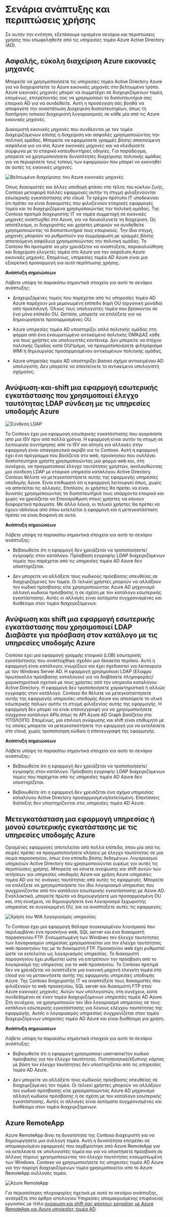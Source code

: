 <properties
    pageTitle="Azure υπηρεσίες τομέα Active Directory: Σενάρια ανάπτυξης | Microsoft Azure"
    description="Σενάρια ανάπτυξης για τις υπηρεσίες τομέα AD Azure"
    services="active-directory-ds"
    documentationCenter=""
    authors="mahesh-unnikrishnan"
    manager="stevenpo"
    editor="curtand"/>

<tags
    ms.service="active-directory-ds"
    ms.workload="identity"
    ms.tgt_pltfrm="na"
    ms.devlang="na"
    ms.topic="article"
    ms.date="09/21/2016"
    ms.author="maheshu"/>


# <a name="deployment-scenarios-and-use-cases"></a>Σενάρια ανάπτυξης και περιπτώσεις χρήσης
Σε αυτήν την ενότητα, εξετάσουμε ορισμένα σενάρια και περιπτώσεις χρήσης που επωφεληθείτε από τις υπηρεσίες τομέα Azure Active Directory (AD).

## <a name="secure-easy-administration-of-azure-virtual-machines"></a>Ασφαλής, εύκολη διαχείριση Azure εικονικές μηχανές
Μπορείτε να χρησιμοποιήσετε τις υπηρεσίες τομέα Active Directory Azure για να διαχειριστείτε το Azure εικονικές μηχανές στο βελτιωμένο τρόπο. Azure εικονικές μηχανές μπορεί να συμμετέχει σε διαχειριζόμενων τομέα, επομένως, επιτρέποντάς σας να χρησιμοποιεί τα διαπιστευτήριά σας εταιρικό AD για να συνδεθείτε. Αυτή η προσέγγιση σάς βοηθά να αποφύγετε την αναστάτωση Διαχείριση διαπιστευτηρίων, όπως τη διατήρηση τοπικού διαχειριστή λογαριασμούς σε κάθε μία από τις Azure εικονικές μηχανές.

Διακομιστή εικονικές μηχανές που συνδέονται με τον τομέα διαχειριζόμενων επίσης η διαχείριση και ασφαλές χρησιμοποιώντας την πολιτική ομάδας. Μπορείτε να εφαρμόσετε γραμμές βάσης απαιτούμενη ασφάλεια για να σας Azure εικονικές μηχανές και να κλειδώσετε σύμφωνα με το εταιρικό κατευθυντήριες οδηγίες. Για παράδειγμα, μπορείτε να χρησιμοποιήσετε δυνατότητες διαχείρισης πολιτικής ομάδας για να περιορίσετε τους τύπους των εφαρμογών που μπορεί να εκκινηθεί σε αυτές τις εικονικές μηχανές.

![Βελτιωμένο διαχείρισης του Azure εικονικές μηχανές](./media/active-directory-domain-services-scenarios/streamlined-vm-administration.png)

Όπως διακομιστές και άλλες υποδομή φτάσει στο τέλος του κύκλου ζωής, Contoso μεταφορά πολλές εφαρμογές αυτήν τη στιγμή φιλοξενούνται εσωτερικής εγκατάστασης στο cloud. Το τρέχον πρότυπο IT υποδεικνύει ότι πρέπει να είναι διακομιστές που φιλοξενούν εταιρικές εφαρμογές τομέα και τα διαχειριζόμενα χρησιμοποιώντας την πολιτική ομάδας. Της Contoso προτιμά διαχειριστής IT να τομέα συμμετοχή σε εικονικές μηχανές αναπτυχθεί στο Azure, για να διευκολύνετε τη διαχείριση. Ως αποτέλεσμα, οι διαχειριστές και χρήστες μπορούν να συνδεθείτε χρησιμοποιώντας τα διαπιστευτήριά τους εταιρικούς. Την ίδια στιγμή, μηχανές μπορούν να ρυθμιστούν για συμμόρφωση με γραμμές βάσης απαιτούμενη ασφάλεια χρησιμοποιώντας την πολιτική ομάδας. Το Contoso θα προτιμάτε να μην χρειάζεται να αναπτύξετε, παρακολούθηση και διαχείριση ελεγκτές τομέα στο Azure για την ασφάλιση Azure εικονικές μηχανές. Επομένως, υπηρεσίες τομέα AD Azure είναι μια εξαιρετική προσαρμογή για αυτό περίπτωσης χρήσης.

**Ανάπτυξη σημειώσεων**

Λάβετε υπόψη τα παρακάτω σημαντικά στοιχεία για αυτό το σενάριο ανάπτυξης:

- Διαχειριζόμενες τομείς που παρέχεται από τις υπηρεσίες τομέα AD Azure παρέχουν μια μεμονωμένη επίπεδο δομή OU (οργανική μονάδα) από προεπιλογή. Όλους τους υπολογιστές τομέα που βρίσκονται σε ένα μόνο επίπεδο OU. Ωστόσο, μπορείτε να επιλέξετε για να δημιουργήσετε προσαρμοσμένες OU.

- Azure υπηρεσίες τομέα AD υποστηρίζει απλό πολιτικής ομάδας στη φόρμα από ένα ενσωματωμένο αντικείμενο πολιτικής ΟΜΆΔΑΣ κάθε για τους χρήστες και υπολογιστές κοντέινερ. Δεν μπορείτε να στόχου πολιτικής Ομάδας κατά OU/τμήμα, να πραγματοποιήσετε φιλτράρισμα WMI ή δημιουργίας προσαρμοσμένου αντικειμένων πολιτικής ομάδας.

- Azure υπηρεσίες τομέα AD υποστηρίζει βασικό σχήμα αντικειμένου AD υπολογιστή. Δεν μπορείτε να επεκτείνετε το αντικείμενο υπολογιστή σχήματος.


## <a name="lift-and-shift-an-on-premises-application-that-uses-ldap-bind-authentication-to-azure-infrastructure-services"></a>Ανύψωση-και-shift μια εφαρμογή εσωτερικής εγκατάστασης που χρησιμοποιεί έλεγχο ταυτότητας LDAP σύνδεση με τις υπηρεσίες υποδομής Azure

![Σύνδεση LDAP](./media/active-directory-domain-services-scenarios/ldap-bind.png)

Το Contoso έχει μια εφαρμογή εσωτερικής εγκατάστασης που αγοράσατε από μια ISV πριν από πολλά χρόνια. Η εφαρμογή είναι αυτήν τη στιγμή σε λειτουργία συντήρησης από το ISV και αίτηση για αλλαγές στην εφαρμογή είναι απαγορευτικά ακριβό για το Contoso. Αυτή η εφαρμογή έχει ένα πρόγραμμα που βασίζεται στο web, προσκηνίου που συλλέγει διαπιστευτήρια χρήστη χρησιμοποιώντας μια φόρμα web και, στη συνέχεια, να πραγματοποιεί έλεγχο ταυτότητας χρηστών, ακολουθώντας μια σύνδεση LDAP με εταιρικό υπηρεσία καταλόγου Active Directory. Contoso θέλατε να μετεγκαταστήσετε αυτής της εφαρμογής υπηρεσίες υποδομής Azure. Είναι επιθυμητό ότι η εφαρμογή λειτουργεί όπως, χωρίς να απαιτείται τις αλλαγές. Επιπλέον, οι χρήστες θα πρέπει να είναι δυνατός χρησιμοποιώντας τα διαπιστευτήριά τους υπάρχοντα εταιρικό και χωρίς να χρειάζεται να Επαναρύθμιση στους χρήστες να κάνουν διαφορετικά πράγματα. Με άλλα λόγια, οι τελικοί χρήστες θα πρέπει να έχουν oblivious από όπου εκτελείται η εφαρμογή και η μετεγκατάσταση πρέπει να είναι διαφανή σε αυτά.

**Ανάπτυξη σημειώσεων**

Λάβετε υπόψη τα παρακάτω σημαντικά στοιχεία για αυτό το σενάριο ανάπτυξης:

- Βεβαιωθείτε ότι η εφαρμογή δεν χρειάζεται να τροποποιήσετε/εγγραφής στον κατάλογο. Πρόσβαση εγγραφής LDAP διαχειριζόμενων τομείς που παρέχεται από τις υπηρεσίες τομέα AD Azure δεν υποστηρίζεται.

- Δεν μπορείτε να αλλάξετε τους κωδικούς πρόσβασης απευθείας σε διαχειριζόμενες τον τομέα. Οι τελικοί χρήστες μπορούν να αλλάξουν τον κωδικό πρόσβασης είτε χρησιμοποιώντας Azure AD μηχανισμό αλλαγή κωδικού πρόσβασης ή σε σχέση με τον κατάλογο εσωτερικής εγκατάστασης. Αυτές οι αλλαγές είναι αυτόματα συγχρονισμένες και διαθέσιμο στον τομέα διαχειριζόμενων.


## <a name="lift-and-shift-an-on-premises-application-that-uses-ldap-read-to-access-the-directory-to-azure-infrastructure-services"></a>Ανύψωση και shift μια εφαρμογή εσωτερικής εγκατάστασης που χρησιμοποιεί LDAP Διαβάστε για πρόσβαση στον κατάλογο με τις υπηρεσίες υποδομής Azure
Contoso έχει μια εφαρμογή γραμμής εταιρικά (LOB) εσωτερικής εγκατάστασης που αναπτύχθηκε σχεδόν μια δεκαετία περίπου. Αυτή η εφαρμογή είναι κατάλογος γνωρίζουν και έχει σχεδιαστεί για λειτουργία με τον Windows Server AD. Η εφαρμογή χρησιμοποιεί LDAP (Ελαφρύ πρωτόκολλο πρόσβασης καταλόγου) για να διαβάσετε πληροφορίες/χαρακτηριστικά σχετικά με τους χρήστες από την υπηρεσία καταλόγου Active Directory. Η εφαρμογή δεν τροποποιήσετε χαρακτηριστικά ή αλλιώς εγγραφής στον κατάλογο. Contoso θα θέλατε να μετεγκαταστήσετε αυτής της εφαρμογής υπηρεσίες υποδομής Azure και αποσύρετε το υλικό εσωτερικής παλιών αυτήν τη στιγμή φιλοξενίας αυτής της εφαρμογής. Η εφαρμογή δεν μπορεί να είναι επανεγγραφή για να χρησιμοποιήσετε σύγχρονο κατάλογο APIs όπως το API Azure AD Graph βασίζεται στο ΥΠΌΛΟΙΠΟ. Επομένως, μια επιλογή ανύψωσης και shift είναι επιθυμητό με τις οποίες μπορείτε να μετεγκαταστήσετε την εφαρμογή για να εκτελέσετε στο cloud, χωρίς τροποποίηση κώδικα ή επανεγγραφή της εφαρμογής.

**Ανάπτυξη σημειώσεων**

Λάβετε υπόψη τα παρακάτω σημαντικά στοιχεία για αυτό το σενάριο ανάπτυξης:

- Βεβαιωθείτε ότι η εφαρμογή δεν χρειάζεται να τροποποιήσετε/εγγραφής στον κατάλογο. Πρόσβαση εγγραφής LDAP διαχειριζόμενων τομείς που παρέχεται από τις υπηρεσίες τομέα AD Azure δεν υποστηρίζεται.

- Βεβαιωθείτε ότι η εφαρμογή δεν χρειάζεται ένα σχήμα υπηρεσίας καταλόγου Active Directory προσαρμοσμένη/εκτεταμένη. Επεκτάσεις διάταξης δεν υποστηρίζονται στις υπηρεσίες τομέα AD Azure.


## <a name="migrate-an-on-premises-service-or-daemon-application-to-azure-infrastructure-services"></a>Μετεγκατάσταση μια εφαρμογή υπηρεσίας ή μονού εσωτερικής εγκατάστασης με τις υπηρεσίες υποδομής Azure
Ορισμένες εφαρμογές αποτελείται από πολλά επίπεδα, όπου μία από τις σειρές πρέπει να πραγματοποιήσετε κλήσεις με έλεγχο ταυτότητας σε μια σειρά παρασκηνίου, όπως ένα επίπεδο βάσης δεδομένων. Λογαριασμοί υπηρεσιών Active Directory που χρησιμοποιούνται ευρέως για αυτές τις περιπτώσεις χρήσης. Μπορείτε να κάνετε ανύψωσης και shift αυτών των αιτήσεων για υπηρεσίες υποδομής Azure και χρήση Azure υπηρεσίες τομέα AD για τις ανάγκες ταυτότητας από αυτές τις εφαρμογές. Μπορείτε να επιλέξετε να χρησιμοποιήσετε τον ίδιο λογαριασμό υπηρεσίας που συγχρονίζονται από τον κατάλογο εσωτερικής εγκατάστασης με Azure AD. Εναλλακτικά, μπορείτε πρώτα να δημιουργήσετε μια προσαρμοσμένη OU και, στη συνέχεια, να δημιουργήσετε ένα λογαριασμό ξεχωριστής υπηρεσίας σε συγκεκριμένη OU, για να αναπτύξετε αυτές τις εφαρμογές.

![Χρήση του WIA λογαριασμός υπηρεσίας](./media/active-directory-domain-services-scenarios/wia-service-account.png)

Το Contoso έχει μια εφαρμογή θάλαμο συγκεκριμένου λογισμικού που περιλαμβάνει ένα προσκήνιο web, SQL server και ένα διακομιστή παρασκηνίου FTP. Ενσωματωμένη των Windows τον έλεγχο ταυτότητας των λογαριασμών υπηρεσίας χρησιμοποιείται για τον έλεγχο ταυτότητας web προσκηνίου της με το διακομιστή FTP. Προσκηνίου web έχει ρυθμιστεί ώστε να εκτελείται ως λογαριασμός υπηρεσίας. Το διακομιστή παρασκηνίου έχει ρυθμιστεί ώστε να επιτρέπουν την πρόσβαση από το λογαριασμό της υπηρεσίας για το web προσκηνίου. Το Contoso προτιμά δεν να χρειάζεται να αναπτύξετε μια εικονική μηχανή ελεγκτή τομέα στο cloud για να μετακινήσετε αυτής της εφαρμογής υπηρεσίες υποδομής Azure. Της Contoso διαχειριστής IT να αναπτύξετε τους διακομιστές που φιλοξενούν το web προσκηνίου, SQL server και διακομιστή FTP στον Azure εικονικές μηχανές. Αυτών των υπολογιστών, στη συνέχεια, είστε συνδεδεμένοι σε έναν τομέα διαχειριζόμενων υπηρεσίες τομέα AD Azure. Στη συνέχεια, να χρησιμοποιούν τον ίδιο λογαριασμό υπηρεσίας σε τους κατάλογο εσωτερικής εγκατάστασης για λόγους ελέγχου ταυτότητας της εφαρμογής. Αυτός ο λογαριασμός υπηρεσίας συγχρονίζεται στον τομέα διαχειριζόμενων υπηρεσίες τομέα AD Azure και είναι διαθέσιμη για χρήση.

**Ανάπτυξη σημειώσεων**

Λάβετε υπόψη τα παρακάτω σημαντικά στοιχεία για αυτό το σενάριο ανάπτυξης:

- Βεβαιωθείτε ότι η εφαρμογή χρησιμοποιεί username/τον κωδικό πρόσβασης για τον έλεγχο ταυτότητας. Πιστοποιητικό/έξυπνης κάρτας με βάση τον έλεγχο ταυτότητας δεν υποστηρίζεται από τις υπηρεσίες τομέα AD Azure.

- Δεν μπορείτε να αλλάξετε τους κωδικούς πρόσβασης απευθείας σε διαχειριζόμενες τον τομέα. Οι τελικοί χρήστες μπορούν να αλλάξουν τον κωδικό πρόσβασης είτε χρησιμοποιώντας Azure AD μηχανισμό αλλαγή κωδικού πρόσβασης ή σε σχέση με τον κατάλογο εσωτερικής εγκατάστασης. Αυτές οι αλλαγές είναι αυτόματα συγχρονισμένες και διαθέσιμο στον τομέα διαχειριζόμενων.


## <a name="azure-remoteapp"></a>Azure RemoteApp
Azure RemoteApp δίνει τη δυνατότητα της Contoso διαχειριστή για να δημιουργήσετε μια συλλογή τομέα. Αυτή η δυνατότητα επιτρέπει σε απομακρυσμένο εφαρμογές που σερβιρίστηκε από Azure RemoteApp για να εκτελέσετε σε υπολογιστές τομέα και για να αποκτήσετε πρόσβαση σε άλλους πόρους χρησιμοποιώντας τον έλεγχο ταυτότητας ενσωματωμένη των Windows. Contoso να χρησιμοποιήσετε τις υπηρεσίες τομέα AD Azure για την παροχή διαχειριζόμενων τομέα χρησιμοποιείται από το Azure RemoteApp συλλογές τομέα.

![Azure RemoteApp](./media/active-directory-domain-services-scenarios/azure-remoteapp.png)

Για περισσότερες πληροφορίες σχετικά με αυτό το σενάριο ανάπτυξης, ανατρέξτε στο άρθρο ιστολογίου Υπηρεσίες απομακρυσμένης επιφάνειας εργασίας με τίτλο [ανύψωση και shift σας φόρτους εργασίας με Azure RemoteApp και Azure υπηρεσίες τομέα AD](http://blogs.msdn.com/b/rds/archive/2016/01/19/lift-and-shift-your-workloads-with-azure-remoteapp-and-azure-ad-domain-services.aspx).
